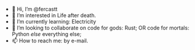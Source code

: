- 👋 Hi, I’m @fercastt
- 👀 I’m interested in Life after death. 
- 🌱 I’m currently learning: Electricity
- 💞️ I’m looking to collaborate on code for 
        gods: Rust;
    OR 
        code for mortals: Python
    _else_
    everything else;
- 📫 How to reach me: by e-mail.

<!---
fercastt/fercastt is a ✨ special ✨ repository because its `README.md` (this file) appears on your GitHub profile.
You can click the Preview link to take a look at your changes.
--->
